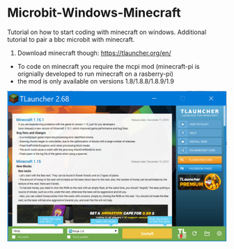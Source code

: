 # Microbit-Windows-Minecraft
Tutorial on how to start coding with minecraft on windows. Additional tutorial to pair a bbc microbit with minecraft.

1) Download minecraft though: https://tlauncher.org/en/

- To code on minecraft you require the mcpi mod (minecraft-pi is orignially developed to run minecraft on a rasberry-pi) 
- the mod is only available on versions 1.8/1.8.8/1.8.9/1.9 

![tlauncher](/images/tlauncher.png)
